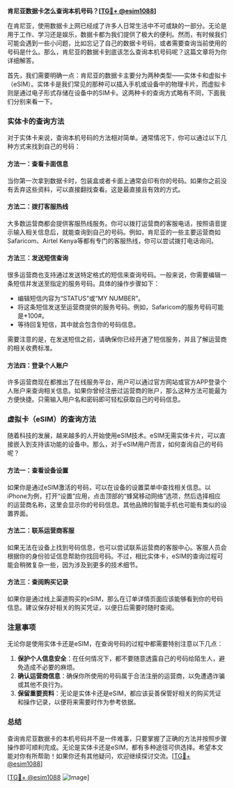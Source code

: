 **肯尼亚数据卡怎么查询本机号码？[[TG💪+ @esim1088](https://t.me/s/esim1088)]**

在肯尼亚，使用数据卡上网已经成了许多人日常生活中不可或缺的一部分。无论是用于工作、学习还是娱乐，数据卡都为我们提供了极大的便利。然而，有时候我们可能会遇到一些小问题，比如忘记了自己的数据卡号码，或者需要查询当前使用的号码是什么。那么，肯尼亚的数据卡到底该怎么查询本机号码呢？这篇文章将为你详细解答。

首先，我们需要明确一点：肯尼亚的数据卡主要分为两种类型——实体卡和虚拟卡（eSIM）。实体卡是我们常见的那种可以插入手机或设备中的物理卡片，而虚拟卡则是通过电子形式存储在设备中的SIM卡。这两种卡的查询方式略有不同，下面我们分别来看一下。

### 实体卡的查询方法

对于实体卡来说，查询本机号码的方法相对简单。通常情况下，你可以通过以下几种方式来找到自己的号码：

#### 方法一：查看卡面信息
当你第一次拿到数据卡时，包装盒或者卡面上通常会印有你的号码。如果你之前没有丢弃这些资料，可以直接翻找查看。这是最直接且有效的方式。

#### 方法二：拨打客服热线
大多数运营商都会提供客服热线服务。你可以拨打运营商的客服电话，按照语音提示输入相关信息后，就能查询到自己的号码。例如，肯尼亚的一些主要运营商如Safaricom、Airtel Kenya等都有专门的客服热线，你可以尝试拨打电话询问。

#### 方法三：发送短信查询
很多运营商也支持通过发送特定格式的短信来查询号码。一般来说，你需要编辑一条短信并发送至指定的服务号码。具体的操作步骤如下：
- 编辑短信内容为“STATUS”或“MY NUMBER”。
- 将这条短信发送至运营商提供的服务号码。例如，Safaricom的服务号码可能是*100#。
- 等待回复短信，其中就会包含你的号码信息。

需要注意的是，在发送短信之前，请确保你已经开通了短信服务，并且了解运营商的相关收费标准。

#### 方法四：登录个人账户
许多运营商现在都推出了在线服务平台，用户可以通过官方网站或官方APP登录个人账户来查询相关信息。如果你曾经注册过运营商的账户，那么这种方法可能最为方便快捷。只需输入用户名和密码即可轻松获取自己的号码信息。

### 虚拟卡（eSIM）的查询方法

随着科技的发展，越来越多的人开始使用eSIM技术。eSIM无需实体卡片，可以直接嵌入到支持该功能的设备中。那么，对于eSIM用户而言，如何查询自己的号码呢？

#### 方法一：查看设备设置
如果你是通过eSIM激活的号码，可以在设备的设置菜单中查找相关信息。以iPhone为例，打开“设置”应用，点击顶部的“蜂窝移动网络”选项，然后选择相应的运营商名称，这里会显示你的号码信息。其他品牌的智能手机也可能有类似的设置界面。

#### 方法二：联系运营商客服
如果无法在设备上找到号码信息，也可以尝试联系运营商的客服中心。客服人员会根据你的身份验证信息帮助你找回号码。不过，相比实体卡，eSIM的查询过程可能会稍微复杂一些，因为涉及到更多的技术细节。

#### 方法三：查阅购买记录
如果你是通过线上渠道购买的eSIM，那么在订单详情页面应该能够看到你的号码信息。建议保存好相关的购买凭证，以便日后需要时随时查阅。

### 注意事项

无论你是使用实体卡还是eSIM，在查询号码的过程中都需要特别注意以下几点：

1. **保护个人信息安全**：在任何情况下，都不要随意透露自己的号码给陌生人，避免造成不必要的麻烦。
2. **确认运营商信息**：确保你所使用的号码属于合法注册的运营商，以免遭遇诈骗或其他不良行为。
3. **保留重要资料**：无论是实体卡还是eSIM，都应该妥善保管好相关的购买凭证和操作记录，以便将来需要时作为参考依据。

### 总结

查询肯尼亚数据卡的本机号码并不是一件难事，只要掌握了正确的方法并按照步骤操作即可顺利完成。无论是实体卡还是eSIM，都有多种途径可供选择。希望本文能对你有所帮助！如果你还有其他疑问，欢迎继续探讨交流。[[TG💪+ @esim1088](https://t.me/s/esim1088)]

[[TG💪+ @esim1088](https://t.me/s/esim1088) ![Image](https://i.postimg.cc/4NQfJmqS/Snipaste-2025-05-13-00-14-12.png)]